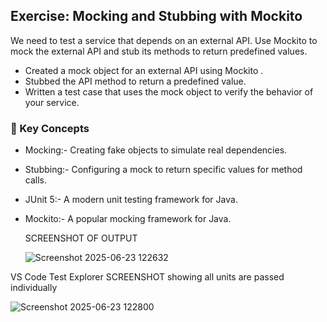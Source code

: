 ## Exercise: Mocking and Stubbing with Mockito
We need to test a service that depends on an external API. Use Mockito to mock the external API and stub its methods to return predefined values.

* Created a mock object for an external API using Mockito .
* Stubbed the API method to return a predefined value.
* Written a test case that uses the mock object to verify the behavior of your service.

### 🧠 Key Concepts
- Mocking:- Creating fake objects to simulate real dependencies.
- Stubbing:- Configuring a mock to return specific values for method calls.
- JUnit 5:- A modern unit testing framework for Java.
- Mockito:- A popular mocking framework for Java.

  SCREENSHOT OF OUTPUT

  ![Screenshot 2025-06-23 122632](https://github.com/user-attachments/assets/3b46eace-8a39-47f8-a64a-4758977f7a7a)


VS Code Test Explorer SCREENSHOT showing all units are passed individually

![Screenshot 2025-06-23 122800](https://github.com/user-attachments/assets/9038ff2e-0c63-4808-b938-a464681fffb8)
